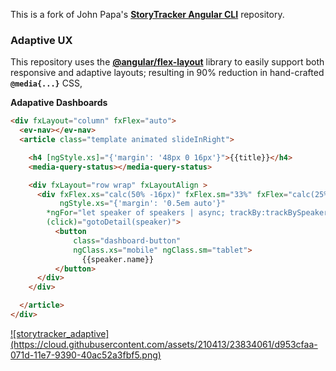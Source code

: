 This is a fork of John Papa's **[StoryTracker Angular CLI](https://github.com/johnpapa/angular-event-view-cli)** repository.

### Adaptive UX

This repository uses the **[@angular/flex-layout](http://www.github.com/angular/flex-layout)** library to easily support both responsive and adaptive layouts; resulting in 90% reduction in hand-crafted **`@media{...}`** CSS,

**Adapative Dashboards**

```html
<div fxLayout="column" fxFlex="auto">
  <ev-nav></ev-nav>
  <article class="template animated slideInRight">

    <h4 [ngStyle.xs]="{'margin': '48px 0 16px'}">{{title}}</h4>
    <media-query-status></media-query-status>

    <div fxLayout="row wrap" fxLayoutAlign >
      <div fxFlex.xs="calc(50% -16px)" fxFlex.sm="33%" fxFlex="calc(25% - 16px)"
           ngStyle.xs="{'margin': '0.5em auto'}"
        *ngFor="let speaker of speakers | async; trackBy:trackBySpeakers"
        (click)="gotoDetail(speaker)">
          <button
              class="dashboard-button"
              ngClass.xs="mobile" ngClass.sm="tablet">
                {{speaker.name}}
          </button>
      </div>
    </div>

  </article>
</div>
```

<a href="https://github.com/ThomasBurleson/angular-event-view-cli/blob/master/src/app/dashboard/dashboard.component.html#L4-L6">
![storytracker_adaptive](https://cloud.githubusercontent.com/assets/210413/23834061/d953cfaa-071d-11e7-9390-40ac52a3fbf5.png)
</a>

